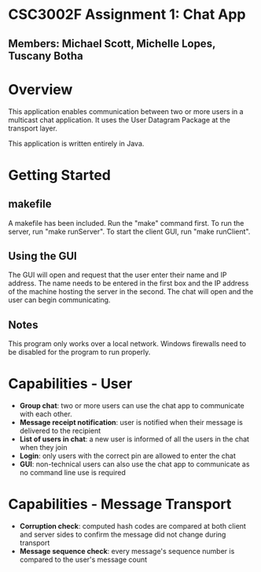 # CSC3002F Assignment 1: Chat App

## Members: Michael Scott, Michelle Lopes, Tuscany Botha

# Overview 

This application enables communication between two or more users in a multicast chat application. It uses the User Datagram Package at the transport layer.

This application is written entirely in Java.

# Getting Started

## makefile

A makefile has been included. Run the "make" command first. To run the server, run "make runServer". To start the client GUI, run "make runClient".

## Using the GUI

The GUI will open and request that the user enter their name and IP address. The name needs to be entered in the first box and the IP address of the machine hosting the server in the second. The chat will open and the user can begin communicating. 

## Notes

This program only works over a local network. Windows firewalls need to be disabled for the program to run properly.

# Capabilities - User

* **Group chat**: two or more users can use the chat app to communicate with each other.
* **Message receipt notification**: user is notified when their message is delivered to the recipient
* **List of users in chat**: a new user is informed of all the users in the chat when they join
* **Login**: only users with the correct pin are allowed to enter the chat
* **GUI**: non-technical users can also use the chat app to communicate as no command line use is required

# Capabilities - Message Transport

* **Corruption check**: computed hash codes are compared at both client and server sides to confirm the message did not change during transport
* **Message sequence check**: every message's sequence number is compared to the user's message count
